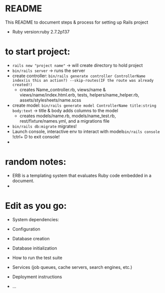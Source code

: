 # README

This README to document steps & process for setting up Rails project

* Ruby version:ruby 2.7.2p137


# to start project: 
* ``` rails new "project name" ``` -> will create directory to hold project
* ``` bin/rails server ``` -> runs the server
* create controller: ``` bin/rails generate controller ControllerName index(is this an action?) --skip-routes(IF the route was already created!) ```
     * creates Name_controller.rb, views/name & views/name/index.html.erb, tests, helpers/name_helper.rb, assets/stylesheets/name.scss    
* create model: ``` bin/rails generate model ControllerName title:string body:text ``` -> title & body adds columns to the model
    * creates models/name.rb, models/name_test.rb, rest/fixture/names.yml, and a migrations file  
* ``` bin/rails db:migrate ``` migrates! 
* Launch console, interactive env to interact with model``` bin/rails console ``` !ctrl+ D to exit console!
* 
# random notes: 
* ERB is a templating system that evaluates Ruby code embedded in a document.
* 
# Edit as you go: 
* System dependencies:

* Configuration

* Database creation

* Database initialization

* How to run the test suite

* Services (job queues, cache servers, search engines, etc.)

* Deployment instructions

* ...
